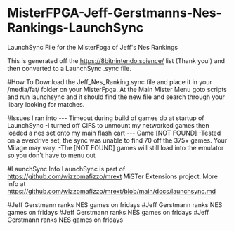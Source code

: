 # MisterFPGA-Jeff-Gerstmanns-Nes-Rankings-LaunchSync
LaunchSync File for the MisterFpga of Jeff's Nes Rankings

This is generated off the https://8bitnintendo.science/ list (Thank you!) and then converted to a LaunchSync .sync file.

#How To
Download the Jeff_Nes_Ranking.sync file and place it in your /media/fat/ folder on your MisterFpga.
At the Main Mister Menu goto scripts and run launchsync and it should find the new file and search through your libary looking for matches.

#Issues I ran into
--- Timeout during build of games db at startup of LaunchSync
   -I turned off CIFS to unmount my networked games then loaded a nes set onto my main flash cart
--- Game [NOT FOUND]
  -Tested on a everdrive set, the sync was unable to find 70 off the 375+ games. Your Milage may vary. 
  -The [NOT FOUND] games will still load into the emulator so you don't have to menu out

#LaunchSync Info
LaunchSync is part of https://github.com/wizzomafizzo/mrext MiSTer Extensions project.
More info at https://github.com/wizzomafizzo/mrext/blob/main/docs/launchsync.md

#Jeff Gerstmann ranks NES games on fridays
#Jeff Gerstmann ranks NES games on fridays
#Jeff Gerstmann ranks NES games on fridays
#Jeff Gerstmann ranks NES games on fridays
